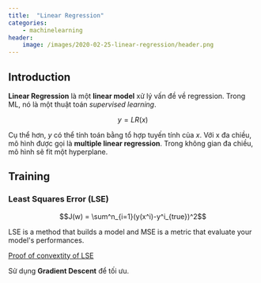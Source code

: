 ```yaml
---
title:  "Linear Regression"
categories: 
    - machinelearning
header:
    image: /images/2020-02-25-linear-regression/header.png
---
```


## Introduction
**Linear Regression** là một **linear model** xử lý vấn đề về regression. Trong ML, nó là một thuật toán *supervised learning*.

$$y = LR(x)$$

Cụ thể hơn, $y$ có thể tính toán bằng tổ hợp tuyến tính của $x$. Với x đa chiều, mô hình được gọi là **multiple linear regression**. Trong không gian đa chiều, mô hình sẽ fit một hyperplane.

## Training
### Least Squares Error (LSE)
$$J(w) = \sum^n_{i=1}(y(x^i)-y^i_{true})^2$$

LSE is a method that builds a model and MSE is a metric that evaluate your model's performances.

[Proof of convextity of LSE](https://math.stackexchange.com/questions/483339/proof-of-convexity-of-linear-least-squares)

Sử dụng **Gradient Descent** để tối ưu.